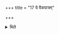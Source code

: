 +++
title = "17 ये वैकपात्रम्"

+++

<details><summary>थिते</summary>

17. or (from those who consume) in one and the same vessel.  
</details>
